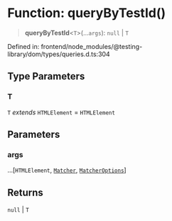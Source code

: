 # Function: queryByTestId()

> **queryByTestId**\<`T`\>(...`args`): `null` \| `T`

Defined in: frontend/node\_modules/@testing-library/dom/types/queries.d.ts:304

## Type Parameters

### T

`T` *extends* `HTMLElement` = `HTMLElement`

## Parameters

### args

...\[`HTMLElement`, [`Matcher`](../type-aliases/Matcher.md), [`MatcherOptions`](../interfaces/MatcherOptions.md)\]

## Returns

`null` \| `T`
